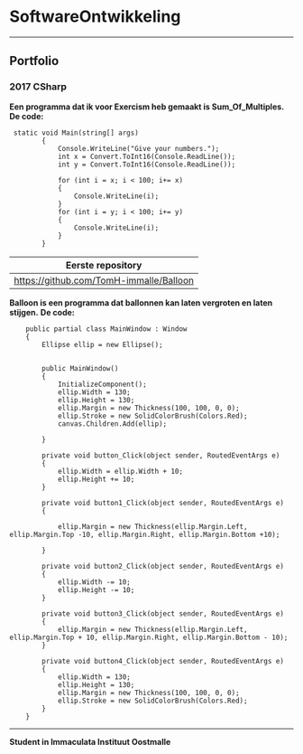 # SoftwareOntwikkeling
***
## Portfolio
### 2017 CSharp
**Een programma dat ik voor Exercism heb gemaakt is Sum_Of_Multiples.**
**De code:**
```
 static void Main(string[] args)
        {
            Console.WriteLine("Give your numbers.");
            int x = Convert.ToInt16(Console.ReadLine());
            int y = Convert.ToInt16(Console.ReadLine());

            for (int i = x; i < 100; i+= x)
            {
                Console.WriteLine(i);
            }
            for (int i = y; i < 100; i+= y)
            {
                Console.WriteLine(i);
            }
        }
```
| Eerste repository | 
| ------ | 
| https://github.com/TomH-immalle/Balloon |

**Balloon is een programma dat ballonnen kan laten vergroten en laten stijgen.**
**De code:**
```
    public partial class MainWindow : Window
    {
        Ellipse ellip = new Ellipse();
        

        public MainWindow()
        {
            InitializeComponent();
            ellip.Width = 130;
            ellip.Height = 130;
            ellip.Margin = new Thickness(100, 100, 0, 0);
            ellip.Stroke = new SolidColorBrush(Colors.Red);
            canvas.Children.Add(ellip);
           
        }

        private void button_Click(object sender, RoutedEventArgs e)
        {
            ellip.Width = ellip.Width + 10;
            ellip.Height += 10;
        }

        private void button1_Click(object sender, RoutedEventArgs e)
        {
            
            ellip.Margin = new Thickness(ellip.Margin.Left, ellip.Margin.Top -10, ellip.Margin.Right, ellip.Margin.Bottom +10);
           
        }

        private void button2_Click(object sender, RoutedEventArgs e)
        {
            ellip.Width -= 10;
            ellip.Height -= 10;
        }

        private void button3_Click(object sender, RoutedEventArgs e)
        {
            ellip.Margin = new Thickness(ellip.Margin.Left, ellip.Margin.Top + 10, ellip.Margin.Right, ellip.Margin.Bottom - 10);
        }

        private void button4_Click(object sender, RoutedEventArgs e)
        {
            ellip.Width = 130;
            ellip.Height = 130;
            ellip.Margin = new Thickness(100, 100, 0, 0);
            ellip.Stroke = new SolidColorBrush(Colors.Red);
        }
    }
```
****
**Student in Immaculata Instituut Oostmalle**
